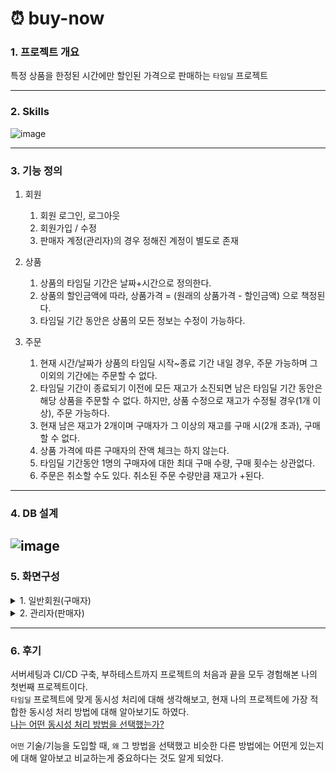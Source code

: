 # ⏰ buy-now

### 1. 프로젝트 개요
특정 상품을 한정된 시간에만 할인된 가격으로 판매하는 `타임딜` 프로젝트

---
### 2. Skills
<img alt="image" src="https://github.com/f-lab-edu/buy-now/assets/121920173/49141596-e5f3-4459-8ef4-9e988a09a737">

---
### 3. 기능 정의
1. 회원
    1. 회원 로그인, 로그아웃
    2. 회원가입 / 수정
    3. 판매자 계정(관리자)의 경우 정해진 계정이 별도로 존재

2. 상품
    1. 상품의 타임딜 기간은 날짜+시간으로 정의한다.
    2. 상품의 할인금액에 따라, 상품가격 = (원래의 상품가격 - 할인금액) 으로 책정된다.
    3. 타임딜 기간 동안은 상품의 모든 정보는 수정이 가능하다.

3. 주문
    1. 현재 시간/날짜가 상품의 타임딜 시작~종료 기간 내일 경우, 주문 가능하며 그 이외의 기간에는 주문할 수 없다.
    2. 타임딜 기간이 종료되기 이전에 모든 재고가 소진되면 남은 타임딜 기간 동안은 해당 상품을 주문할 수 없다. 하지만, 상품 수정으로 재고가 수정될 경우(1개 이상), 주문 가능하다.
    3. 현재 남은 재고가 2개이며 구매자가 그 이상의 재고를 구매 시(2개 초과), 구매할 수 없다.
    4. 상품 가격에 따른 구매자의 잔액 체크는 하지 않는다.
    5. 타임딜 기간동안 1명의 구매자에 대한 최대 구매 수량, 구매 횟수는 상관없다.
    6. 주문은 취소할 수도 있다. 취소된 주문 수량만큼 재고가 +된다.
---
### 4. DB 설계
![image](https://github.com/f-lab-edu/buy-now/assets/121920173/f4fd97d1-70c6-44a6-aa6e-464409559b4e)
---
### 5. 화면구성
<details>
<summary>1. 일반회원(구매자)</summary>
<div markdown="1">
    ![image](https://github.com/f-lab-edu/buy-now/assets/121920173/bb0c1f11-a062-49a2-b96d-a0ebb1f20ae3)
</div>
</details>

<details>
<summary>2. 관리자(판매자)</summary>
<div markdown="1">
    ![image](https://github.com/f-lab-edu/buy-now/assets/121920173/11c62a82-2ce1-4c73-bdf7-5ce75e5dedcf)
</div>
</details>

---
### 6. 후기
서버세팅과 CI/CD 구축, 부하테스트까지 프로젝트의 처음과 끝을 모두 경험해본 나의 첫번째 프로젝트이다.  
`타임딜` 프로젝트에 맞게 동시성 처리에 대해 생각해보고, 현재 나의 프로젝트에 가장 적합한 동시성 처리 방법에 대해 알아보기도 하였다.  
[나는 어떤 동시성 처리 방법을 선택했는가?](https://j-jeongeun.github.io/posts/Concurrency)

`어떤` 기술/기능을 도입할 때, `왜` 그 방법을 선택했고 비슷한 다른 방법에는 어떤게 있는지에 대해 알아보고 비교하는게 중요하다는 것도 알게 되었다.
